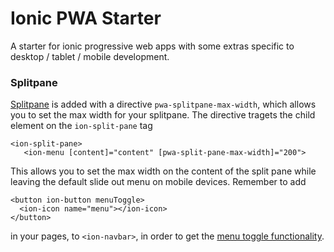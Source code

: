 # Ionic PWA Starter
A starter for ionic progressive web apps with some extras specific to desktop / tablet / mobile development.


### Splitpane
[Splitpane](https://ionicframework.com/docs/api/components/split-pane/SplitPane/) is added with a directive `pwa-splitpane-max-width`, which allows you to set the max width for your splitpane. The directive tragets the child element on the `ion-split-pane` tag

    <ion-split-pane>
       <ion-menu [content]="content" [pwa-split-pane-max-width]="200">

This allows you to set the max width on the content of the split pane while leaving the default slide out menu on mobile devices. Remember to add 

    <button ion-button menuToggle>
      <ion-icon name="menu"></ion-icon>
    </button>

in your pages, to `<ion-navbar>`, in order to get the [menu toggle functionality](https://ionicframework.com/docs/api/components/menu/MenuToggle/).


     